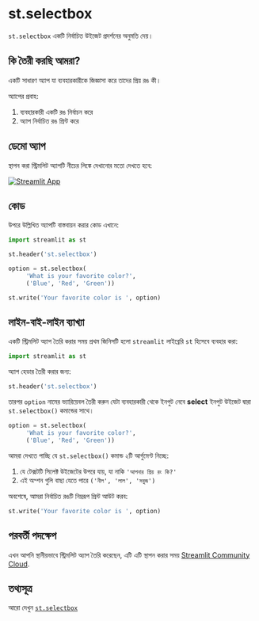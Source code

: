 # st.selectbox

`st.selectbox` একটি নির্বাচিত উইজেট প্রদর্শনের অনুমতি দেয়।

## কি তৈরী করছি আমরা?

একটি সাধারণ অ্যাপ যা ব্যবহারকারীকে জিজ্ঞাসা করে তাদের প্রিয় রঙ কী।

অ্যাপের প্রবাহ:
1. ব্যবহারকারী একটি রঙ নির্বাচন করে
2. অ্যাপ নির্বাচিত রঙ প্রিন্ট করে

## ডেমো অ্যাপ
স্থাপন করা স্ট্রিমলিট অ্যাপটি নীচের লিঙ্কে দেখানোর মতো দেখতে হবে:

[![Streamlit App](https://static.streamlit.io/badges/streamlit_badge_black_white.svg)](https://share.streamlit.io/dataprofessor/st.selectbox/)

## কোড
উপরে উল্লিখিত অ্যাপটি বাস্তবায়ন করার কোড এখানে:
```python
import streamlit as st

st.header('st.selectbox')

option = st.selectbox(
     'What is your favorite color?',
     ('Blue', 'Red', 'Green'))

st.write('Your favorite color is ', option)
```

## লাইন-বাই-লাইন ব্যাখ্যা 
একটি স্ট্রিমলিট অ্যাপ তৈরি করার সময় প্রথম জিনিসটি হলো `streamlit` লাইব্রেরি `st` হিসেবে ব্যবহার করা:
```python
import streamlit as st
```

অ্যাপ হেডার তৈরী করার জন্য:
```python
st.header('st.selectbox')
```

তারপর `option` নামের ভ্যারিয়েবল তৈরী করুন যেটা ব্যবহারকারী থেকে ইনপুট নেবে **select** ইনপুট উইজেট দ্বারা `st.selectbox()` কমান্ডের সাথে।

```python
option = st.selectbox(
     'What is your favorite color?',
     ('Blue', 'Red', 'Green'))
```
আমরা দেখতে পাচ্ছি যে `st.selectbox()` কমান্ড ২টি আর্গুমেণ্ট নিচ্ছে:
1. যে টেক্সটটি সিলেক্ট উইজেটের উপরে যায়, যা নাকি `'আপনার প্রিয় রং কি?'`
2. এই অপ্শন গুলি বাছা যেতে পারে `('নীল', 'লাল', 'সবুজ')`

অবশেষে, আমরা নির্বাচিত রঙটি নিম্নরূপ প্রিন্ট আউট করব:
```python
st.write('Your favorite color is ', option)
```

## পরবর্তী পদক্ষেপ
এখন আপনি স্থানীয়ভাবে স্ট্রিমলিট অ্যাপ তৈরি করেছেন, এটি এটি স্থাপন করার সময় [Streamlit Community Cloud](https://streamlit.io/cloud).

## তথ্যসূত্র
আরো দেখুন [`st.selectbox`](https://docs.streamlit.io/library/api-reference/widgets/st.selectbox)
